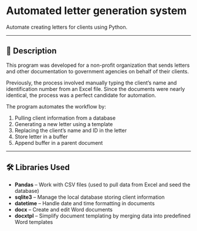 # Automated letter generation system

Automate creating letters for clients using Python.

---

## 📖 Description
This program was developed for a non-profit organization that sends letters and other documentation to government agencies on behalf of their clients.

Previously, the process involved manually typing the client’s name and identification number from an Excel file. 
Since the documents were nearly identical, the process was a perfect candidate for automation.

The program automates the workflow by:
1. Pulling client information from a database  
2. Generating a new letter using a template 
3. Replacing the client’s name and ID in the letter
4. Store letter in a buffer
5. Append buffer in a parent document

---

## 🛠️ Libraries Used
- **Pandas** – Work with CSV files (used to pull data from Excel and seed the database)  
- **sqlite3** – Manage the local database storing client information  
- **datetime** – Handle date and time formatting in documents  
- **docx** – Create and edit Word documents  
- **docxtpl** – Simplify document templating by merging data into predefined Word templates  
